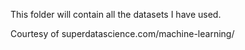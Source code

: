 This folder will contain all the datasets I have used.

Courtesy of superdatascience.com/machine-learning/

